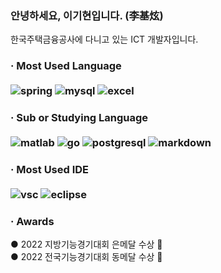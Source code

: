 ### 안녕하세요, 이기현입니다. (李基炫)

한국주택금융공사에 다니고 있는 ICT 개발자입니다.

<h3>· Most Used Language<br><br>
<img alt="spring" src="https://img.shields.io/badge/spring-6DB33F?style=for-the-badge&logo=spring&logoColor=white"/> 
<img alt="mysql" src="https://img.shields.io/badge/MySQL-00000F?style=for-the-badge&logo=mysql&logoColor=white"/> 
<img alt="excel" src="https://img.shields.io/badge/Microsoft_Excel-217346?style=for-the-badge&logo=microsoft-excel&logoColor=white"/>

<h3>· Sub or Studying Language<br><br>
<img alt="matlab" src="https://img.shields.io/badge/MatLab-white?style=for-the-badge&logo=MatLab&logoColor=white"/> 
<img alt="go" src="https://img.shields.io/badge/go-3776AB.svg?&style=for-the-badge&logo=go&logoColor=white"/>
<img alt="postgresql" src="https://img.shields.io/badge/PostgreSQL-316192?style=for-the-badge&logo=postgresql&logoColor=white"/>
<img alt="markdown" src="https://img.shields.io/badge/Markdown-000000?style=for-the-badge&logo=markdown&logoColor=white"/>
  
<h3>· Most Used IDE<br><br>
<img alt="vsc" src="https://img.shields.io/badge/Visual_Studio_Code-0078D4?style=for-the-badge&logo=visual%20studio%20code&logoColor=white"/>
<img alt="eclipse" src="https://img.shields.io/badge/Eclipse-2C2255?style=for-the-badge&logo=eclipse&logoColor=white"/>


<h3>· Awards<br></h3>
● 2022 지방기능경기대회 은메달 수상 🥈<br>
● 2022 전국기능경기대회 동메달 수상 🥉
